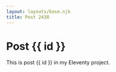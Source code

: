 ```yaml
---
layout: layouts/base.njk
title: Post 2438
---
```


# Post {{ id }}

This is post {{ id }} in my Eleventy project.
